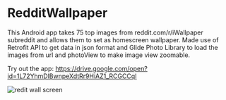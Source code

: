 # RedditWallpaper
This Android app takes 75 top images from reddit.com/r/iWallpaper subreddit and allows them to set as homescreen wallpaper.
Made use of Retrofit API to get data in json format and Glide Photo Library to load the images from url and photoView to make image view zoomable.

Try out the app: https://drive.google.com/open?id=1L72YhmDlBwnpeXdtRr9HiAZ1_RCGCCqI

![redit wall screen](https://user-images.githubusercontent.com/20511163/41797457-b477785a-7687-11e8-8a4a-ea83cce785d4.png)
